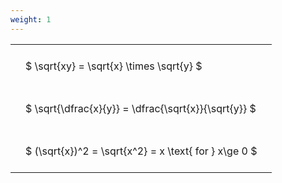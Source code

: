 ```yaml
---
weight: 1
---
```


<style type="text/css">
#T_c29bb th.col_heading {
  text-align: left;
  font-size: 1em;
}
#T_c29bb td {
  text-align: left;
  font-size: 1em;
  padding: 1.5em;
}
</style>
<table id="T_c29bb">
  <thead>
  </thead>
  <tbody>
    <tr>
      <td id="T_c29bb_row0_col0" class="data row0 col0" >$ \sqrt{xy} = \sqrt{x} \times \sqrt{y} $</td>
    </tr>
    <tr>
      <td id="T_c29bb_row1_col0" class="data row1 col0" >$ \sqrt{\dfrac{x}{y}} = \dfrac{\sqrt{x}}{\sqrt{y}} $</td>
    </tr>
    <tr>
      <td id="T_c29bb_row2_col0" class="data row2 col0" >$ (\sqrt{x})^2 = \sqrt{x^2} = x \text{ for } x\ge 0 $</td>
    </tr>
  </tbody>
</table>
